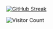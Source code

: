[![GitHub Streak](https://streak-stats.demolab.com?user=SAI909099&theme=dark&card_width=1000)](https://git.io/streak-stats)


![Visitor Count](https://profile-counter.glitch.me/{SAI909099}/count.svg)
